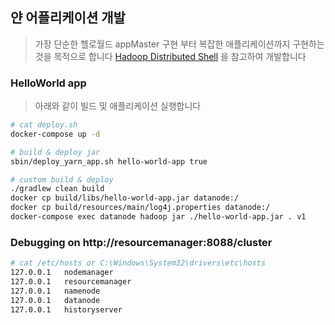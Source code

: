 ## 얀 어플리케이션 개발

> 가장 단순한 헬로월드 appMaster 구현 부터 복잡한 애플리케이션까지 구현하는 것을 목적으로 합니다 
> [Hadoop Distributed Shell](https://github.com/psyoblade/hadoop/tree/aa74a303ed30a057893c6d2d9fb1e07e7d1f4a7d/hadoop-yarn-project/hadoop-yarn/hadoop-yarn-applications/hadoop-yarn-applications-distributedshell/src/main/java/org/apache/hadoop/yarn/applications/distributedshell) 을 참고하여 개발합니다

### HelloWorld app

> 아래와 같이 빌드 및 애플리케이션 실행합니다
```bash
# cat deploy.sh
docker-compose up -d

# build & deploy jar
sbin/deploy_yarn_app.sh hello-world-app true

# custom build & deploy
./gradlew clean build
docker cp build/libs/hello-world-app.jar datanode:/
docker cp build/resources/main/log4j.properties datanode:/
docker-compose exec datanode hadoop jar ./hello-world-app.jar . v1
```

### Debugging on http://resourcemanager:8088/cluster
```bash
# cat /etc/hosts or C:\Windows\System32\drivers\etc\hosts
127.0.0.1	nodemanager
127.0.0.1	resourcemanager
127.0.0.1	namenode
127.0.0.1	datanode
127.0.0.1	historyserver
```
